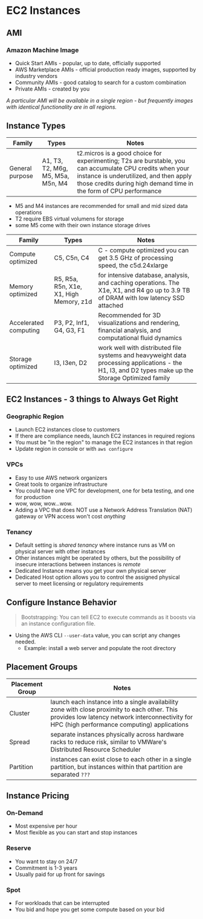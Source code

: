 # EC2 Instances

## AMI

### Amazon Machine Image

- Quick Start AMIs - popular, up to date, officially supported
- AWS Marketplace AMIs - official production ready images, supported by industry vendors
- Community AMIs - good catalog to search for a custom combination
- Private AMIs - created by you

*A particular AMI will be available in a single region - but frequently images with identical functionality are in all regions.*

## Instance Types

|Family|Types|Notes|
|----------|----------|-------------------|
|General purpose | A1, T3, T2, M6g, M5, M5a, M5n, M4 | t2.micros is a good choice for experimenting; T2s are burstable, you can accumulate CPU credits when your instance is underutilized, and then apply those credits during high demand time in the form of CPU performance

- M5 and M4 instances are recommended for small and mid sized data operations
- T2 require EBS virtual volumens for storage
- some M5 come with their own instance storage drives

|Family|Types|Notes|
|----------|----------|-------------------|
|Compute optimized|C5, C5n, C4 | C - compute optimized you can get 3.5 GHz of processing speed, the c5d.24xlarge
|Memory optimized|R5, R5a, R5n, X1e, X1, High Memory, z1d | for intensive database, analysis, and caching operations.  The X1e, X1, and R4 go up to 3.9 TB of DRAM with low latency SSD attached|
|Accelerated computing|P3, P2, Inf1, G4, G3, F1| Recommended for 3D visualizations and rendering, financial analysis, and computational fluid dynamics|
|Storage optimized|I3, I3en, D2| work well with distributed file systems and heavyweight data processing applications - the H1, I3, and D2 types make up the Storage Optimized family |

## EC2 Instances - 3 things to Always Get Right

### Geographic Region

- Launch EC2 instances close to customers
- If there are compliance needs, launch EC2 instances in required regions
- You must be "in the region" to manage the EC2 instances in that region
- Update region in console or with `aws configure`

### VPCs

- Easy to use AWS network organizers
- Great tools to organize infrastructure
- You could have one VPC for development, one for beta testing, and one for production
- wow, wow, wow...wow.
- Adding a VPC that does NOT use a Network Address Translation (NAT) gateway or VPN access won't cost *anything*

### Tenancy

- Default setting is *shared tenancy* where instance runs as VM on physical server with other instances
- Other instances might be operated by others, but the possibility of insecure interactions between instances is *remote*
- Dedicated Instance means you get your own physical server
- Dedicated Host option allows you to control the assigned physical server to meet licensing or regulatory requirements

## Configure Instance Behavior

>Bootstrapping: You can tell EC2 to execute commands as it boosts via an instance configuration file.

- Using the AWS CLI `--user-data` value, you can script any changes needed.
  - Example: install a web server and populate the root directory

## Placement Groups

|Placement Group|Notes|
|----------|-------------------|
|Cluster|launch each instance into a single availability zone with close proximity to each other.  This provides low latency network interconnectivity for HPC (high performance computing) applications |
|Spread|separate instances physically across hardware racks to reduce risk, similar to VMWare's Distributed Resource Scheduler|
|Partition|instances can exist close to each other in a single partition, but instances within that partition are separated `???`|

## Instance Pricing

### On-Demand

- Most expensive per hour
- Most flexible as you can start and stop instances

### Reserve

- You want to stay on 24/7
- Commitment is 1-3 years
- Usually paid for up front for savings

### Spot

- For workloads that can be interrupted
- You bid and hope you get some compute based on your bid

